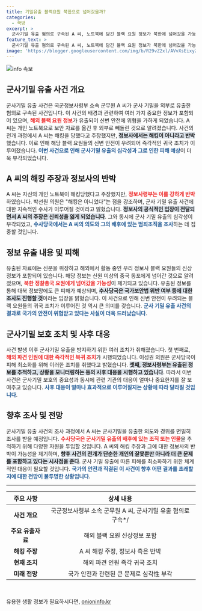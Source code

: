 ```yaml
---
title: 기밀유출 블랙요원 북한으로 넘어갔을까?
categories:
  - 국방
excerpt: >
  군사기밀 유출 혐의로 구속된 A 씨, 노트북에 담긴 블랙 요원 정보가 북한에 넘어갔을 가능성! 해킹 주장하는 A 씨의 거짓말, 국군정보사령부의 신속한 대응은? 클릭하고 진실을 확인해보세요!
feature_text: >
  군사기밀 유출 혐의로 구속된 A 씨, 노트북에 담긴 블랙 요원 정보가 북한에 넘어갔을 가능성! 해킹 주장하는 A 씨의 거짓말, 국군정보사령부의 신속한 대응은? 클릭하고 진실을 확인해보세요!
image: 'https://blogger.googleusercontent.com/img/b/R29vZ2xl/AVvXsEixyZcFfHzMRdzZMjFBmAUKJYCLCGyLL1o632UiGVXcaFdKo_bkvkuCioo0uUKlGfBVcT3P84aROyZIXSBEx3Aw5nCQ3pTgDom1WDC4m8eifvWiAmWEEVb4x6G_l8C0QH225ldMjyaFvpxGEBGNO37VmDTDMHGhJPq73UglMfDca1-0aw/s1600/blogspot.png'
---
```


<p><img src="https://blogger.googleusercontent.com/img/b/R29vZ2xl/AVvXsEixyZcFfHzMRdzZMjFBmAUKJYCLCGyLL1o632UiGVXcaFdKo_bkvkuCioo0uUKlGfBVcT3P84aROyZIXSBEx3Aw5nCQ3pTgDom1WDC4m8eifvWiAmWEEVb4x6G_l8C0QH225ldMjyaFvpxGEBGNO37VmDTDMHGhJPq73UglMfDca1-0aw/s1600/blogspot.png" alt="info 속보" /></p>

<h2 data-ke-size="size26">군사기밀 유출 사건 개요</h2>

<p data-ke-size="size16">군사기밀 유출 사건은 국군정보사령부 소속 군무원 A 씨가 군사 기밀을 외부로 유출한 혐의로 구속된 사건입니다. 이 사건의 배경과 관련하여 여러 가지 중요한 정보가 포함되어 있으며, <b><span style="color: #ee2323;">해외 블랙 요원 정보</span></b>가 유출되어 신변 안전에 위협을 가하게 되었습니다. A 씨는 개인 노트북으로 보안 자료를 옮긴 후 외부로 빼돌린 것으로 알려졌습니다. 사건의 전개 과정에서 A 씨는 해킹을 당했다고 주장했지만, <b><span style="background-color: #21538527;">정보사에서는 해킹이 아니라고 반박</span></b>했습니다. 이로 인해 해당 블랙 요원들의 신변 안전이 우려되어 즉각적인 귀국 조치가 이루어졌습니다. <b><span style="color: #1a5490;">이번 사건으로 인해 군사기밀 유출의 심각성과 그로 인한 피해 예상</span></b>이 더욱 부각되었습니다.</p>

<h2 data-ke-size="size26">A 씨의 해킹 주장과 정보사의 반박</h2>

<p data-ke-size="size16">A 씨는 자신의 개인 노트북이 해킹당했다고 주장했지만, <b><span style="color: #ee2323;">정보사령부는 이를 강하게 반박</span></b>하였습니다. 박선원 의원은 "해킹은 아니었다"는 점을 강조하며, 군사 기밀 유출 사건에 대한 지속적인 수사가 이루어질 것이라고 밝혔습니다. <b><span style="background-color: #21538527;">정보사의 공식적인 입장이 전달되면서 A 씨의 주장은 신뢰성을 잃게 되었습니다</span></b>. 그와 동시에 군사 기밀 유출의 심각성이 부각되었고, <b><span style="color: #1a5490;">수사당국에서는 A 씨의 의도와 그의 배후에 있는 범죄조직을 조사</span></b>하는 데 집중할 것입니다.</p>

<h2 data-ke-size="size26">정보 유출 내용 및 피해</h2>

<p data-ke-size="size16">유출된 자료에는 신분을 위장하고 해외에서 활동 중인 우리 정보사 블랙 요원들의 신상정보가 포함되어 있습니다. 해당 정보는 신원 미상의 중국 동포에게 넘어간 것으로 알려졌으며, <b><span style="color: #ee2323;">북한 정찰총국 요원에게 넘어갔을 가능성</span></b>이 제기되고 있습니다. 유출된 정보를 통해 대북 정보망에도 큰 피해가 예상되며, <b><span style="background-color: #21538527;">수사당국은 국가보안법 위반 여부 등에 대한 조사도 진행할 것</span></b>이라는 입장을 밝혔습니다. 이 사건으로 인해 신변 안전이 우려되는 블랙 요원들의 귀국 조치가 이루어진 것 역시 큰 의미를 갖습니다. <b><span style="color: #1a5490;">군사 기밀 유출 사건의 결과로 국가의 안전이 위협받고 있다는 사실이 더욱 드러났습니다</span></b>.</p>

<h2 data-ke-size="size26">군사기밀 보호 조치 및 사후 대응</h2>

<p data-ke-size="size16">사건 발생 이후 군사기밀 유출을 방지하기 위한 여러 조치가 취해졌습니다. 첫 번째로, <b><span style="color: #ee2323;">해외 파견 인원에 대한 즉각적인 복귀 조치</span></b>가 시행되었습니다. 이성권 의원은 군사당국이 피해 최소화를 위해 이러한 조치를 취했다고 밝혔습니다. <b><span style="background-color: #21538527;">셋째, 정보사령부는 유출된 정보를 추적하고, 상황을 모니터링하는 등의 사후 대응을 시행하고 있습니다</span></b>. 따라서 이번 사건은 군사기밀 보호의 중요성과 동시에 관련 기관의 대응이 얼마나 중요한지를 잘 보여주고 있습니다. <b><span style="color: #1a5490;">사후 대응이 얼마나 효과적으로 이루어질지는 상황에 따라 달라질 것입니다</span></b>.</p>

<h2 data-ke-size="size26">향후 조사 및 전망</h2>

<p data-ke-size="size16">군사기밀 유출 사건의 조사 과정에서 A 씨는 군사기밀을 유출한 의도와 경위를 면밀히 조사를 받을 예정입니다. <b><span style="color: #ee2323;">수사당국은 군사기밀 유출의 배후에 있는 조직 또는 인물</span></b>을 추적하기 위해 다양한 자원을 투입할 것입니다. A 씨의 해킹 주장과 그에 대한 정보사의 반박이 가능성을 제기하며, <b><span style="background-color: #21538527;">향후 사건의 전개가 단순한 개인의 잘못뿐만 아니라 더 큰 문제를 포함하고 있다는 시사점을 준다</span></b>. 군사 기밀 유출에 따른 피해를 최소화하기 위한 체계적인 대응이 필요할 것입니다. <b><span style="color: #1a5490;">국가의 안전과 직결된 이 사건이 향후 어떤 결과를 초래할지에 대한 전망이 불투명한 상황입니다</span></b>.</p> 

<hr />

<table style="width: 100%">
    <thead>
        <tr>
            <th style="text-align: center; height: 35px;">주요 사항</th>
            <th style="text-align: center; height: 35px;">상세 내용</th>
        </tr>
    </thead>
    <tbody>
        <tr>
            <td style="text-align: center; height: 30px;"><b>사건 개요</b></td>
            <td style="text-align: center; height: 30px;">국군정보사령부 소속 군무원 A 씨, 군사기밀 유출 혐의로 구속*/
        </tr>
        <tr>
            <td style="text-align: center; height: 30px;"><b>주요 유출자료</b></td>
            <td style="text-align: center; height: 30px;">해외 블랙 요원 신상정보 포함</td>
        </tr>
        <tr>
            <td style="text-align: center; height: 30px;"><b>해킹 주장</b></td>
            <td style="text-align: center; height: 30px;">A 씨 해킹 주장, 정보사 측은 반박</td>
        </tr>
        <tr>
            <td style="text-align: center; height: 30px;"><b>현재 조치</b></td>
            <td style="text-align: center; height: 30px;">해외 파견 인원 즉각 귀국 조치</td>
        </tr>
        <tr>
            <td style="text-align: center; height: 30px;"><b>미래 전망</b></td>
            <td style="text-align: center; height: 30px;">국가 안전과 관련된 큰 문제로 심각性 부각</td>
        </tr>
    </tbody>
</table> 

<p data-ke-size="size16">&nbsp;</p>
유용한 생활 정보가 필요하시다면, <a href="https://onioninfo.kr" rel="dofollow">onioninfo.kr</a>


